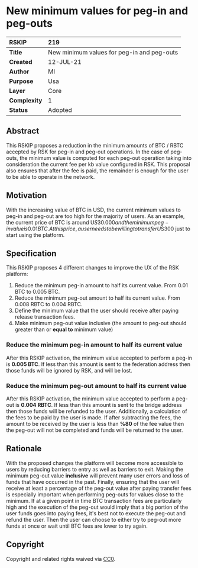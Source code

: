 # New minimum values for peg-in and peg-outs

|RSKIP          |219           |
| :------------ |:-------------|
|**Title**      |New minimum values for peg-in and peg-outs |
|**Created**    |12-JUL-21 |
|**Author**     |MI |
|**Purpose**    |Usa |
|**Layer**      |Core |
|**Complexity** |1 |
|**Status**     |Adopted |

## Abstract

This RSKIP proposes a reduction in the minimum amounts of BTC / RBTC accepted by RSK for peg-in and peg-out operations. In the case of peg-outs, the minimum value is computed for each peg-out operation taking into consideration the current fee per kb value configured in RSK. This proposal also ensures that after the fee is paid, the remainder is enough for the user to be able to operate in the network.

## Motivation

With the increasing value of BTC in USD, the current minimum values to peg-in and peg-out are too high for the majority of users. As an example, the current price of BTC is around U$S30.000 and the minimum peg-in value is 0.01 BTC. At this price, a user needs to be willing to transfer U$S300 just to start using the platform.

## Specification

This RSKIP proposes 4 different changes to improve the UX of the RSK platform:

1. Reduce the minimum peg-in amount to half its current value. From 0.01 BTC to 0.005 BTC.
2. Reduce the minimum peg-out amount to half its current value. From 0.008 RBTC to 0.004 RBTC.
3. Define the minimum value that the user should receive after paying release transaction fees.
4. Make minimum peg-out value inclusive (the amount to peg-out should greater than or **equal to** minimum value)

### Reduce the minimum peg-in amount to half its current value

After this RSKIP activation, the minimum value accepted to perform a peg-in is **0.005 BTC**. If less than this amount is sent to the federation address then those funds will be ignored by RSK, and will be lost.

### Reduce the minimum peg-out amount to half its current value

After this RSKIP activation, the minimum value accepted to perform a peg-out is **0.004 RBTC**. If less than this amount is sent to the bridge address then those funds will be refunded to the user.
Additionally, a calculation of the fees to be paid by the user is made. If after subtracting the fees, the amount to be received by the user is less than **%80** of the fee value then the peg-out will not be completed and funds will be returned to the user.


## Rationale

With the proposed changes the platform will become more accessible to users by reducing barriers to entry as well as barriers to exit.
Making the minimum peg-out value **inclusive** will prevent many user errors and loss of funds that have occurred in the past.
Finally, ensuring that the user will receive at least a percentage of the peg-out value after paying transfer fees is especially important when performing peg-outs for values close to the minimum. If at a given point in time BTC transaction fees are particularly high and the execution of the peg-out would imply that a big portion of the user funds goes into paying fees, it's best not to execute the peg-out and refund the user. Then the user can choose to either try to peg-out more funds at once or wait until BTC fees are lower to try again.


## Copyright

Copyright and related rights waived via [CC0](https://creativecommons.org/publicdomain/zero/1.0/).
